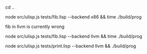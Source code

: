 cd ..

node src/ulisp.js tests/fib.lisp --backend x86 && time ./build/prog

fib in llvm is currently wrong

node src/ulisp.js tests/fib.lisp --backend llvm  && time ./build/prog

node src/ulisp.js tests/print.lisp --backend llvm  && ./build/prog